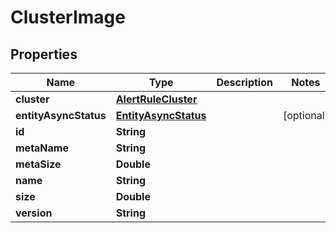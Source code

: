 

# ClusterImage


## Properties

Name | Type | Description | Notes
------------ | ------------- | ------------- | -------------
**cluster** | [**AlertRuleCluster**](AlertRuleCluster.md) |  | 
**entityAsyncStatus** | [**EntityAsyncStatus**](EntityAsyncStatus.md) |  |  [optional]
**id** | **String** |  | 
**metaName** | **String** |  | 
**metaSize** | **Double** |  | 
**name** | **String** |  | 
**size** | **Double** |  | 
**version** | **String** |  | 



